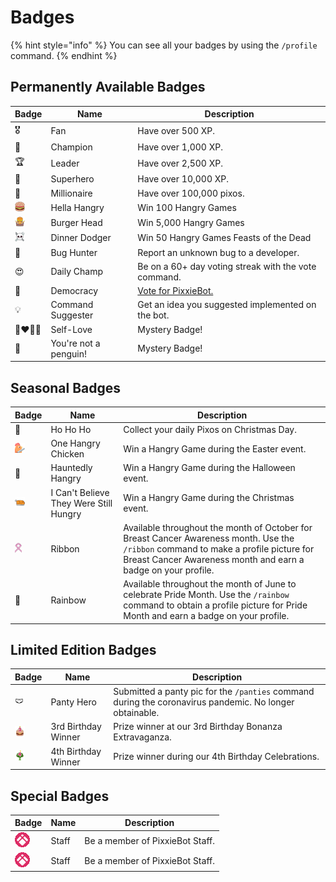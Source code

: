 # Badges

{% hint style="info" %}
You can see all your badges by using the `/profile` command.
{% endhint %}

## Permanently Available Badges

| Badge                                          | Name                  | Description                                          |
| ---------------------------------------------- | --------------------- | ---------------------------------------------------- |
| 🎖️                                             | Fan                   | Have over 500 XP.                                    |
| 🏅                                             | Champion              | Have over 1,000 XP.                                  |
| 🏆                                             | Leader                | Have over 2,500 XP.                                  |
| 🦸                                             | Superhero             | Have over 10,000 XP.                                 |
| 🏰                                             | Millionaire           | Have over 100,000 pixos.                             |
| ![](../../.gitbook/assets/hella_hangry.webp)   | Hella Hangry          | Win 100 Hangry Games                                 |
| ![](../../.gitbook/assets/Burger_Head.webp)    | Burger Head           | Win 5,000 Hangry Games                               |
| ![](../../.gitbook/assets/feastofthedead.webp) | Dinner Dodger         | Win 50 Hangry Games Feasts of the Dead               |
| 🐞                                             | Bug Hunter            | Report an unknown bug to a developer.                |
| 😍                                             | Daily Champ           | Be on a 60+ day voting streak with the vote command. |
| 🗽                                             | Democracy             | [Vote for PixxieBot.](https://pixx.ie/vote)          |
| 💡                                             | Command Suggester     | Get an idea you suggested implemented on the bot.    |
| 👨‍❤️‍💋‍👨                                             | Self-Love             | Mystery Badge!                                       |
| 🐧                                             | You're not a penguin! | Mystery Badge!                                       |

## Seasonal Badges

| Badge                                                  | Name                                   | Description                                                                                                                                                                                          |
| ------------------------------------------------------ | -------------------------------------- | ---------------------------------------------------------------------------------------------------------------------------------------------------------------------------------------------------- |
| 🎅                                                     | Ho Ho Ho                               | Collect your daily Pixos on Christmas Day.                                                                                                                                                           |
| ![](../../.gitbook/assets/pixxie_hangryeaster.png)     | One Hangry Chicken                     | Win a Hangry Game during the Easter event.                                                                                                                                                           |
| 🎃                                                     | Hauntedly Hangry                       | Win a Hangry Game during the Halloween event.                                                                                                                                                        |
| ![](../../.gitbook/assets/pixxie_hangryxmas.png)       | I Can't Believe They Were Still Hungry | Win a Hangry Game during the Christmas event.                                                                                                                                                        |
| ![](../../.gitbook/assets/pixxie_bcancerawareness.png) | Ribbon                                 | Available throughout the month of October for Breast Cancer Awareness month. Use the `/ribbon` command to make a profile picture for Breast Cancer Awareness month and earn a badge on your profile. |
| 🌈                                                     | Rainbow                                | Available throughout the month of June to celebrate Pride Month. Use the `/rainbow` command to obtain a profile picture for Pride Month and earn a badge on your profile.                            |

## Limited Edition Badges

| Badge                                         | Name                | Description                                                                                             |
| --------------------------------------------- | ------------------- | ------------------------------------------------------------------------------------------------------- |
| 🩲                                            | Panty Hero          | Submitted a panty pic for the `/panties` command during the coronavirus pandemic. No longer obtainable. |
| ![](../../.gitbook/assets/pixxie_3rdbday.png) | 3rd Birthday Winner | Prize winner at our 3rd Birthday Bonanza Extravaganza.                                                  |
| ![](../../.gitbook/assets/pixxie_4thbday.png) | 4th Birthday Winner | Prize winner during our 4th Birthday Celebrations.                                                      |

## Special Badges

| Badge                                       | Name  | Description                     |
| ------------------------------------------- | ----- | ------------------------------- |
| ![](../../.gitbook/assets/pixxie_staff.gif) | Staff | Be a member of PixxieBot Staff. |
| ![](../../.gitbook/assets/pixxie_staff.gif) | Staff | Be a member of PixxieBot Staff. |

